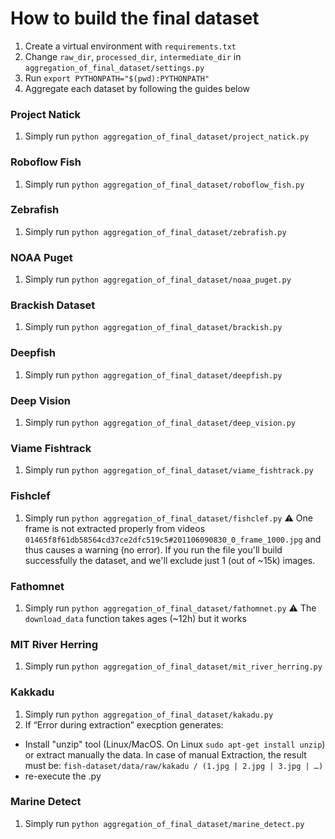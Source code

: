 # How to build the final dataset
1. Create a virtual environment with `requirements.txt`
2. Change `raw_dir`, `processed_dir`, `intermediate_dir` in `aggregation_of_final_dataset/settings.py`
3. Run `export PYTHONPATH="$(pwd):PYTHONPATH"`
4. Aggregate each dataset by following the guides below

### Project Natick
1. Simply run `python aggregation_of_final_dataset/project_natick.py`

### Roboflow Fish
1. Simply run `python aggregation_of_final_dataset/roboflow_fish.py`

### Zebrafish
1. Simply run `python aggregation_of_final_dataset/zebrafish.py`

### NOAA Puget
1. Simply run `python aggregation_of_final_dataset/noaa_puget.py`

### Brackish Dataset
1. Simply run `python aggregation_of_final_dataset/brackish.py`

### Deepfish
1. Simply run `python aggregation_of_final_dataset/deepfish.py`

### Deep Vision
1. Simply run `python aggregation_of_final_dataset/deep_vision.py`

### Viame Fishtrack
1. Simply run `python aggregation_of_final_dataset/viame_fishtrack.py`

### Fishclef
1. Simply run `python aggregation_of_final_dataset/fishclef.py`
⚠️ One frame is not extracted properly from videos `01465f8f61db58564cd37ce2dfc519c5#201106090830_0_frame_1000.jpg` and thus causes a warning (no error). If you run the file you'll build successfully the dataset, and we'll exclude just 1 (out of ~15k) images.

### Fathomnet
1. Simply run `python aggregation_of_final_dataset/fathomnet.py`
⚠️ The `download_data` function takes ages (~12h) but it works

### MIT River Herring
1. Simply run `python aggregation_of_final_dataset/mit_river_herring.py`

### Kakkadu
1. Simply run `python aggregation_of_final_dataset/kakadu.py`
2. If “Error during extraction” execption generates:
 -  Install "unzip" tool (Linux/MacOS. On Linux `sudo apt-get install unzip`) or extract manually the data. In case of manual Extraction, the result must be: `fish-dataset/data/raw/kakadu / (1.jpg | 2.jpg | 3.jpg | …)`
 -  re-execute the .py

### Marine Detect
1. Simply run `python aggregation_of_final_dataset/marine_detect.py`